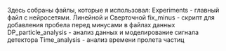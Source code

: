 Здесь собраны файлы, которые я использовал:
Experiments -  главный файл с нейросетями. Линейной и Сверточной
fix_minus - скрипт для добавления пробела перед минусами в файлах данных
DP_particle_analysis -  анализ данных и моделирование сигнала детектора
Time_analysis - анализ времени пролета частиц
